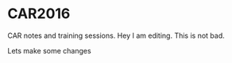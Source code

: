 # CAR2016
CAR notes and training sessions. 
Hey I am editing. 
This is not bad. 

Lets make some changes
